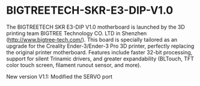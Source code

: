 # BIGTREETECH-SKR-E3-DIP-V1.0
The BIGTREETECH SKR E3-DIP V1.0 motherboard is launched by the 3D printing team BIGTREE Technology CO. LTD in Shenzhen (http://www.bigtree-tech.com/). This board is specially tailored as an upgrade for the Creality Ender-3/Ender-3 Pro 3D printer, perfectly replacing the original printer motherboard. Features include faster 32-bit processing, support for silent Trinamic drivers, and greater expandability (BLTouch, TFT color touch screen, filament runout sensor, and more).

New version V1.1: Modified the SERVO port